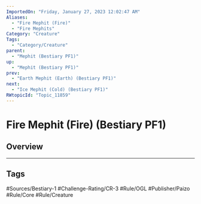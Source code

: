 ```yaml
---
ImportedOn: "Friday, January 27, 2023 12:02:47 AM"
Aliases:
  - "Fire Mephit (Fire)"
  - "Fire Mephits"
Category: "Creature"
Tags:
  - "Category/Creature"
parent:
  - "Mephit (Bestiary PF1)"
up:
  - "Mephit (Bestiary PF1)"
prev:
  - "Earth Mephit (Earth) (Bestiary PF1)"
next:
  - "Ice Mephit (Cold) (Bestiary PF1)"
RWtopicId: "Topic_11859"
---
```

# Fire Mephit (Fire) (Bestiary PF1)
## Overview

---
## Tags
#Sources/Bestiary-1 #Challenge-Rating/CR-3 #Rule/OGL #Publisher/Paizo #Rule/Core #Rule/Creature

